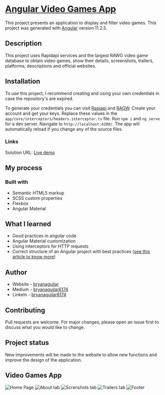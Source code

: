 # [Angular Video Games App](https://videogames-app.netlify.app/)

This project presents an application to display and filter video games. This project was generated with [Angular](https://github.com/angular/angular-cli) version 11.2.5.

## Description

This project uses Rapidapi services and the largest RAWG video game database to obtain video games, show their details, screenshots, trailers, platforms, descriptions and official websites.

## Installation

To use this project, I recommend creating and using your own credentials in case the repository's are expired.

To generate your credentials you can visit [Rapiapi](https://rapidapi.com "Rapiapi") and [RAGW](https://rawg.io/ "RAGW"). Create your account and get your keys. Replace these values in the `app/core/interceptors/headers.interceptor.ts` file.
Run `npm i` and `ng serve` for a dev server. Navigate to `http://localhost:4200/`. The app will automatically reload if you change any of the source files.

### Links

Solution URL: [Live demo](https://videogames-app.netlify.app/)

## My process

### Built with

- Semantic HTML5 markup
- SCSS custom properties
- Flexbox
- Angular Material

## What I learned

- Good practices in angular code
- Angular Material customization
- Using interceptors for HTTP requests
- Correct structure of an Angular project with best practices ([see this article to know more](https://bryanaguilar6174.medium.com/estructura-base-para-cualquier-proyecto-de-angular-6a035a27bfcf "see this article to know more"))

## Author

- Website - [bryanaguilar](https://bryanaguilar.gatsbyjs.io/)
- Medium - [bryanaguilar6174](https://bryanaguilar6174.medium.com/)
- LinkeIn - [bryanaguilar6174](https://www.linkedin.com/in/bryanaguilar6174)

## Contributing

Pull requests are welcome. For major changes, please open an issue first to discuss what you would like to change.

## Project status

New improvements will be made to the website to allow new functions and improve the design of the application.

## Video Games App

![Home Page](https://github.com/bryanAguilar001/angular-videogame-app/blob/main/media/home.PNG?raw=true)
![About tab](https://github.com/bryanAguilar001/angular-videogame-app/blob/main/media/detail.PNG?raw=true)
![Screnshots tab](https://github.com/bryanAguilar001/angular-videogame-app/blob/main/media/screenshots.PNG?raw=true)
![Trailers tab](https://github.com/bryanAguilar001/angular-videogame-app/blob/main/media/trailers.PNG?raw=true)
![Footer](https://github.com/bryanAguilar001/angular-videogame-app/blob/main/media/footer.PNG?raw=true)
